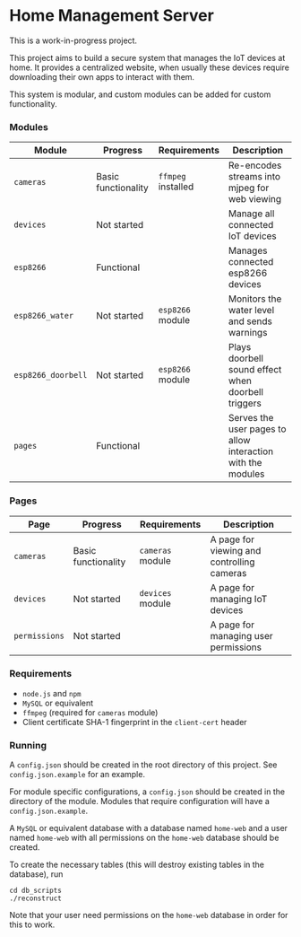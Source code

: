 # Home Management Server
This is a work-in-progress project. 

This project aims to build a secure system that manages the IoT devices at home. It provides a centralized website, when usually these devices require downloading their own apps to interact with them. 

This system is modular, and custom modules can be added for custom functionality.

### Modules
| Module | Progress | Requirements | Description |
|--------|----------|--------------|-------------|
| `cameras` | Basic functionality | `ffmpeg` installed | Re-encodes streams into mjpeg for web viewing |
| `devices` | Not started | | Manage all connected IoT devices |
| `esp8266` | Functional | | Manages connected esp8266 devices |
| `esp8266_water` | Not started | `esp8266` module | Monitors the water level and sends warnings |
| `esp8266_doorbell` | Not started | `esp8266` module | Plays doorbell sound effect when doorbell triggers
| `pages` | Functional | | Serves the user pages to allow interaction with the modules

### Pages
| Page | Progress | Requirements | Description |
|------|----------|--------------|-------------|
| `cameras` | Basic functionality | `cameras` module | A page for viewing and controlling cameras |
| `devices` | Not started | `devices` module | A page for managing IoT devices |
| `permissions` | Not started |  | A page for managing user permissions |

### Requirements
- `node.js` and `npm`
- `MySQL` or equivalent
- `ffmpeg` (required for `cameras` module)
- Client certificate SHA-1 fingerprint in the `client-cert` header

### Running

A `config.json` should be created in the root directory of this project. See `config.json.example` for an example.

For module specific configurations, a `config.json` should be created in the directory of the module. Modules that require configuration will have a `config.json.example`.

A `MySQL` or equivalent database with a database named `home-web` and a user named `home-web` with all permissions on the `home-web` database should be created.

To create the necessary tables (this will destroy existing tables in the database), run

    cd db_scripts
    ./reconstruct

Note that your user need permissions on the `home-web` database in order for this to work.
